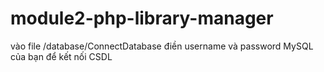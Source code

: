 # module2-php-library-manager
vào file /database/ConnectDatabase điền username và password MySQL của bạn để kết nối CSDL
